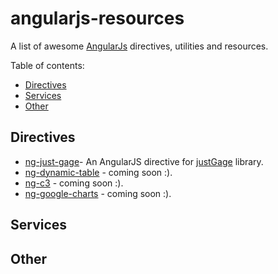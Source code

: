 # angularjs-resources
A list of awesome [AngularJs](http://angularjs.org)  directives, utilities and resources.

Table of contents:
* [Directives](#directives)
* [Services](#services)
* [Other](#other)

## Directives
* [ng-just-gage](https://github.com/BrkCoder/angularjs-resources/blob/master/src/js/directives/ng-gage.js)-  An AngularJS directive for [justGage](http://justgage.com/) library.
* [ng-dynamic-table](https://www.google.co.il/?gws_rd=ssl) - coming soon :).
* [ng-c3](https://www.google.co.il/?gws_rd=ssl) - coming soon :).
* [ng-google-charts](https://www.google.co.il/?gws_rd=ssl) - coming soon :).
## Services

## Other
